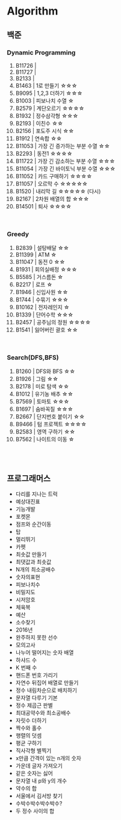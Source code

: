 # Algorithm

## 백준
### Dynamic Programming 

1. B11726 | 
2. B11727 | 
3. B2133 | 
4. B1463 | 1로 만들기 ☆☆☆
5. B9095 | 1,2,3 더하기 ☆☆☆
6. B1003 | 피보나치 수열 ☆
7. B2579 | 계단오르기 ☆☆☆☆
8. B1932 | 정수삼각형 ☆☆☆
9. B2193 | 이친수 ☆☆
10. B2156 | 포도주 시식 ☆☆
11. B1912 | 연속합 ☆☆
12. B11053 | 가장 긴 증가하는 부분 수열 ☆☆
13. B2293 | 동전1 ☆☆☆☆
14. B11722 | 가장 긴 감소하는 부분 수열 ☆☆☆
15. B11054 | 가장 긴 바이토닉 부분 수열 ☆☆☆
16. B11052 | 카드 구매하기 ☆☆☆☆
17. B11057 | 오르막 수 ☆☆☆☆☆
18. B1520 | 내리막 길 ☆☆☆☆☆ (다시)
19. B2167 | 2차원 배열의 합 ☆☆☆
20. B14501 | 퇴사 ☆☆☆☆


<br>

### Greedy
1. B2839 | 설탕배달 ☆☆
2. B11399 | ATM ☆
3. B11047 | 동전 0 ☆☆
4. B1931 | 회의실배정 ☆☆☆
5. B5585 | 거스름돈 ☆
6. B2217 | 로프  ☆
7. B1946 | 신입사원 ☆☆
8. B1744 | 수묶기 ☆☆☆
9. B10162 | 전자레인지 ☆
10. B1339 | 단어수학 ☆☆☆
11. B2457 | 공주님의 정원 ☆☆☆☆
12. B1541 |  잃어버린 괄호 ☆☆


<br> 

### Search(DFS,BFS)
1. B1260 | DFS와 BFS ☆☆
2. B1926 | 그림 ☆☆
3. B2178 | 미로 탐색 ☆☆
4. B1012 | 유기농 배추 ☆☆
5. B7569 | 토마토 ☆☆☆
6. B1697 | 숨바꼭질 ☆☆☆
7. B2667 | 단지번호 붙이기 ☆☆
8. B9466 | 텀 프로젝트 ☆☆☆☆
9. B2583 | 영역 구하기 ☆☆
10. B7562 | 나이트의 이동 ☆


<br><br>



## 프로그래머스
- 다리를 지나는 트럭
- 예상대진표
- 기능개발 
- 포켓몬
- 점프와 순간이동
- 탑
- 멀리뛰기
- 카펫
- 최솟값 만들기
- 최댓값과 최솟값
- N개의 최소공배수
- 숫자의표현
- 피보나치수
- 비밀지도
- 시저암호
- 체육복
- 예산
- 소수찾기
- 2016년
- 완주하지 못한 선수
- 모의고사
- 나누어 떨어지는 숫자 배열
- 하샤드 수
- K 번째 수
- 핸드폰 번호 가리기
- 자연수 뒤집어 배열로 만들기
- 정수 내림차순으로 배치하기
- 문자열 다루기 기본
- 정수 제곱근 판별
- 최대공약수와 최소공배수
- 자릿수 더하기
- 짝수와 홀수
- 행렬의 덧셈
- 평균 구하기
- 직사각형 별찍기
- x만큼 간격이 있는 n개의 숫자
- 가운데 글자 가져오기
- 같은 숫자는 싫어
- 문자열 내 p와 y의 개수
- 약수의 합
- 서울에서 김서방 찾기
- 수박수박수박수박수?
- 두 정수 사이의 합

